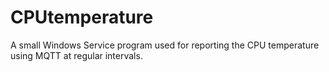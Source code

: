 # CPUtemperature
A small Windows Service program used for reporting the CPU temperature using MQTT at regular intervals.